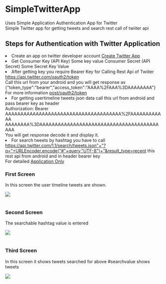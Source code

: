 # SimpleTwitterApp
Uses Simple Application Authentication App for Twitter
<br>Simple Twitter app for getting tweets and search rest call of twiiter api
<h2>Steps for Authentication with Twitter Application</h2>
<li>Create an app on twitter developer account <a href="https://apps.twitter.com/">Create Twitter App</a></li>
<li>Get Consumer Key (API Key)	Some key value
Consumer Secret (API Secret)	Some Secret Key Value</li>
<li>After getting key you require Bearer Key for Calling Rest Api of Twiiter <a href="#">https://api.twitter.com/oauth2/token
</a><br>Call this url from your android and you will get response as {"token_type":"bearer","access_token":"AAAA%2FAAA%3DAAAAAAAA"}
<br>For more information <a href="https://dev.twitter.com/oauth/reference/post/oauth2/token">post/oauth2/token</a></li>
<li>For getting usertimeline tweets json data call this url from android and pass bearer key as header <br>
Authorization: Bearer AAAAAAAAAAAAAAAAAAAAAAAAAAAAAAAAAAAAAA%2FAAAAAAAAAAAA
                      AAAAAAAA%3DAAAAAAAAAAAAAAAAAAAAAAAAAAAAAAAAAAAAAAAAAA<br>You will get response decode it and display it.
</li>
<li>For search tweets by hashtag you have to call <a href=#">https://api.twitter.com/1.1/search/tweets.json"+"?q="+URLEncoder.encode("#"+query,"UTF-8")+"&result_type=recent</a> this rest api from android
and in header bearer key <br>For detailed <a href="https://dev.twitter.com/oauth/application-only">Application Only</a></li>
<h3>First Screen</h3>
<p>In this screen the user timeline tweets are shown.</p> 
<img src="http://s16.postimg.org/u7ab6nzad/device_2016_02_03_192956.png"/>
<br/><br/>
<h3>Second Screen</h3>
<p>The searchable hashtag value is entered</p>
<img src="http://s27.postimg.org/vt5lz872r/device_2016_02_03_193017.png"/>
<br/><br/>
<h3>Third Screen</h3>
<p>In this screen it shows tweets searched for above #searchvalue shows tweets </p>
<img src="http://s16.postimg.org/nihjvvi3p/device_2016_02_03_193109.png"/>
<br>



